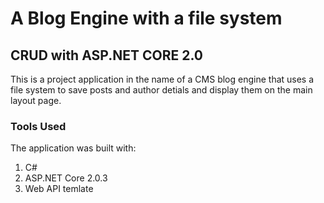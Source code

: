 # A Blog Engine with a file system

## CRUD with ASP.NET CORE 2.0

This is a project application in the name of a CMS blog engine that uses a file system to save posts and author detials and display them on the main layout page.

### Tools Used

The application was built with:
  1. C#
  2. ASP.NET Core 2.0.3
  3. Web API temlate
 
